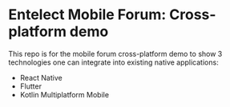 # Entelect Mobile Forum: Cross-platform demo

This repo is for the mobile forum cross-platform demo to show 3 technologies one can integrate into existing native applications:

- React Native
- Flutter
- Kotlin Multiplatform Mobile
